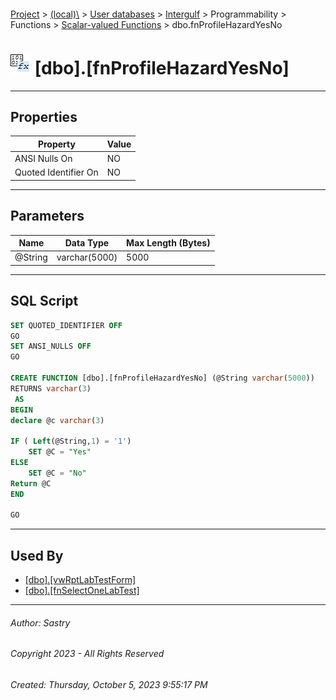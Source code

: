 #### 

[Project](../../../../../../index.md) > [(local)\\](../../../../../index.md) > [User databases](../../../../index.md) > [Intergulf](../../../index.md) > Programmability > Functions > [Scalar-valued Functions](Scalar-valued_Functions.md) > dbo.fnProfileHazardYesNo

# ![Scalar-valued Functions](../../../../../../Images/Function_Scalar32.png) [dbo].[fnProfileHazardYesNo]

---

## <a name="#properties"></a>Properties

| Property | Value |
|---|---|
| ANSI Nulls On | NO |
| Quoted Identifier On | NO |


---

## <a name="#parameters"></a>Parameters

| Name | Data Type | Max Length (Bytes) |
|---|---|---|
| @String | varchar(5000) | 5000 |


---

## <a name="#sqlscript"></a>SQL Script

```sql
SET QUOTED_IDENTIFIER OFF
GO
SET ANSI_NULLS OFF
GO

CREATE FUNCTION [dbo].[fnProfileHazardYesNo] (@String varchar(5000))
RETURNS varchar(3)
 AS  
BEGIN 
declare @c varchar(3)

IF ( Left(@String,1) = '1')
	SET @C = "Yes"
ELSE
	SET @C = "No"
Return @C
END

GO

```


---

## <a name="#usedby"></a>Used By

* [[dbo].[vwRptLabTestForm]](../../../Views/dbo_vwRptLabTestForm.md)
* [[dbo].[fnSelectOneLabTest]](../Table-valued_Functions/dbo_fnSelectOneLabTest.md)


---

###### Author:  Sastry

###### Copyright 2023 - All Rights Reserved

###### Created: Thursday, October 5, 2023 9:55:17 PM

